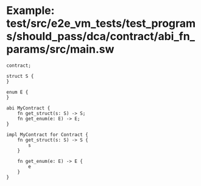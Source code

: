 # Example: test/src/e2e_vm_tests/test_programs/should_pass/dca/contract/abi_fn_params/src/main.sw

```sway
contract;

struct S {
}

enum E {
}

abi MyContract {
    fn get_struct(s: S) -> S;
    fn get_enum(e: E) -> E;
}

impl MyContract for Contract {
    fn get_struct(s: S) -> S {
        s
    }

    fn get_enum(e: E) -> E {
        e
    }
}

```
